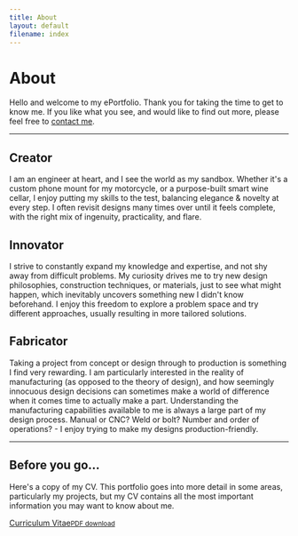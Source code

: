 ```yaml
---
title: About
layout: default
filename: index
---
```


<h1>About</h1>

<p>
  Hello and welcome to my ePortfolio. Thank you for taking the time to get to know me. If you like what you see, and would like to find out more, please feel free to <a href="contact">contact me</a>.
</p>

<hr>

<h2>Creator</h2>
<p>
  I am an engineer at heart, and I see the world as my sandbox. Whether it's a custom phone mount for my motorcycle, or a purpose-built smart wine cellar, I enjoy putting my skills to the test, balancing elegance & novelty at every step. I often revisit designs many times over until it feels complete, with the right mix of ingenuity, practicality, and flare.
</p>

<h2>Innovator</h2>
<p>
  I strive to constantly expand my knowledge and expertise, and not shy away from difficult problems. My curiosity drives me to try new design philosophies, construction techniques, or materials, just to see what might happen, which inevitably uncovers something new I didn't know beforehand. I enjoy this freedom to explore a problem space and try different approaches, usually resulting in more tailored solutions.
</p>

<h2>Fabricator</h2>
<p>
  Taking a project from concept or design through to production is something I find very rewarding. I am particularly interested in the reality of manufacturing (as opposed to the theory of design), and how seemingly innocuous design decisions can sometimes make a world of difference when it comes time to actually make a part. Understanding the manufacturing capabilities available to me is always a large part of my design process. Manual or CNC? Weld or bolt? Number and order of operations? - I enjoy trying to make my designs production-friendly.
</p>

<hr>

<h2>Before you go...</h2>
<p>
  Here's a copy of my CV. This portfolio goes into more detail in some areas, particularly my projects, but my CV contains all the most important information you may want to know about me.
</p>

<div class="linkbox">
  <a href="resources/CV_StefanDominicus.pdf" target="_blank">Curriculum Vitae<small>PDF download</small></a>
</div>
